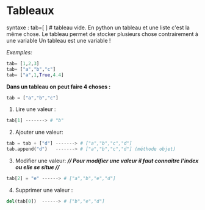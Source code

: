 # Tableaux

syntaxe : tab=[ ] # tableau vide.
En python un tableau et une liste c'est la même chose.
Le tableau permet de stocker plusieurs chose contrairement à une variable
Un tableau est une variable !

_Exemples:_

```python
tab= [1,2,3]
tab= ["a","b","c"]
tab= ["a",1,True,4.4]
```

**Dans un tableau on peut faire 4 choses :**

```python
tab = ["a","b","c"]
```

1. Lire une valeur :

```python
tab[1] -------> # "b"
```

2. Ajouter une valeur:

```python
tab = tab + ["d"] -------> # ["a","b","c","d"]
tab.append("d")   -------> # ["a","b","c","d"] (méthode objet)
```

3. Modifier une valeur:
   **_// Pour modifier une valeur il faut connaitre l'index ou elle se situe //_**

```python
tab[2] = "e" ------> # ["a","b","e","d"]
```

4. Supprimer une valeur :

```python
del(tab[0])  ------> # ["b","e","d"]
```
